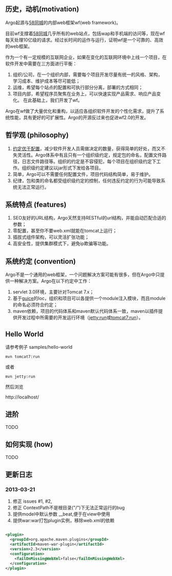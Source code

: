 ## 历史，动机(motivation)

Argo起源与[58同城]的内部web框架wf(web framework)。

目前wf支撑着[58同城]几乎所有的web站点，包括wap和手机端的访问等，现在wf每天处理10亿级的请求。经过长时间的运作与运行，证明wf是一个可靠的、高效的web框架。


作为一个有一定规模的互联网企业，如果在变化的互联网环境中上线一个项目，在软件开发中需要在三方面进行平衡：

1. 组织/公司，在一个组织内部，需要每个项目开发尽量有统一的风格、架构，学习成本、维护成本等尽可能低；
1. 运维，希望每个站点的配置和可执行部分分离，部署的方式相同；
1. 项目内部，希望程序员聚焦在业务上，可以快速实现产品需求、响应产品变化。
在此基础上，我们开发了wf。

Argo在wf做了大量优化和重构，以适应各组织软件开发的个性化需求，提升了系统性能，具有更好的可扩展性。Argo的开源反过来也促进wf2.0的开发。


## 哲学观 (philosophy)
1. [约定优于配置]，减少软件开发人员需做决定的数量，获得简单的好处，而又不失灵活性。Argo体系中有且只有一个组织级约定，规定包的命名，配置文件路径，日志文件路径等。组织的约定是不容侵犯，每个项目在组织级约定下工作。组织级约定建议以jar形式下发给各项目。
1. 简单，Argo可以不需要任何配置文件，项目代码结构简单，易于维护。
1. 纪律，包和类的命名都受组织级约定的控制，任何违反约定的行为可能导致系统无法正常运行。

## 系统特点 (features)

1. SEO友好的URL结构，Argo天然支持RESTful的url结构，并能自动匹配合适的参数；
1. 零配置，甚至你不要web.xml就能在tomcat上运行；
1. 插拔式组件架构，可以灵活扩张功能；
1. 高安全性，提供集群模式下，避免ip欺骗等功能。

## 系统约定 (convention)

Argo不是一个通用的web框架，一个问题解决方案可能有很多，但在Argo中只提供一种解决方案。Argo在以下约定中工作：

1. servlet 3.0环境，主要针对Tomcat 7.x；
1. 基于[guice]的Ioc，组织和项目可以各提供一个module注入模块，而且module的命名必须符合约定；
1. maven依赖，项目的代码体系和maven默认代码体系一致，maven以插件提供开发过程中所需要的开发运行环境（[jetty:run]或[tomcat7:run]）。

## Hello World

请参考例子 samples/hello-world

```shell
mvn tomcat7:run
```

或者
```shell
mvn jetty:run
```

然后浏览

http://localhost/

## 进阶

TODO

## 如何实现 (how)

TODO

## 更新日志
### 2013-03-21
1. 修正 issues #1, #2,
1. 修正 ContextPath不是根目录("/")下无法正常运行的bug
1. 提供model中默认参数 __beat,便于在view中使用
1. 提供war:war打包plugin实例，移除web.xml的依赖

```xml

<plugin>
  <groupId>org.apache.maven.plugins</groupId>
  <artifactId>maven-war-plugin</artifactId>
  <version>2.3</version>
  <configuration>
    <failOnMissingWebXml>false</failOnMissingWebXml>
  </configuration>
</plugin>

```

[58同城]: http://www.58.com/
[约定优于配置]: http://zh.wikipedia.org/wiki/%E7%BA%A6%E5%AE%9A%E4%BC%98%E4%BA%8E%E9%85%8D%E7%BD%AE
[guice]: http://code.google.com/p/google-guice/
[jetty:run]: http://docs.codehaus.org/display/JETTY/Maven+Jetty+Plugin
[tomcat7:run]: http://tomcat.apache.org/maven-plugin-2.0/tomcat7-maven-plugin/run-mojo.html

